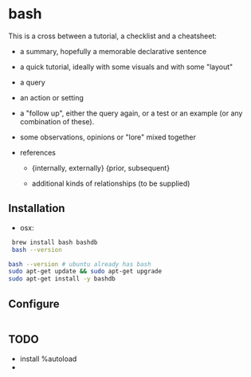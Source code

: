 # bash

This is a cross between a tutorial, a checklist and a cheatsheet:

  * a summary, hopefully a memorable declarative sentence

  * a quick tutorial, ideally with some visuals and with some "layout"

  * a query

  * an action or setting

  * a "follow up", either the query again, or a test or an example (or any combination of these).

  * some observations, opinions or "lore" mixed together

  * references

    - {internally, externally} {prior, subsequent}

    - additional kinds of relationships (to be supplied)

  


## Installation

 * osx:

```bash
 brew install bash bashdb
 bash --version
 ```

```bash
bash --version # ubuntu already has bash
sudo apt-get update && sudo apt-get upgrade
sudo apt-get install -y bashdb
```


## Configure

```bash

```


## TODO

  * install %autoload
  * 
